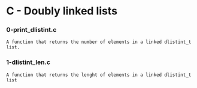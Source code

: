 # C - Doubly linked lists

### 0-print_dlistint.c

	A function that returns the number of elements in a linked dlistint_t list.

### 1-dlistint_len.c

	A function that returns the lenght of elements in a linked dlistint_t list
